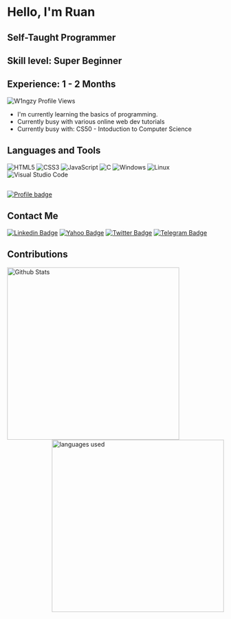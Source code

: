 # Hello, I'm Ruan
## Self-Taught Programmer
## Skill level: Super Beginner
## Experience: 1 - 2 Months

<img src="https://komarev.com/ghpvc/?username=W1ngzy" alt="W1ngzy Profile Views" />

- I'm currently learning the basics of programming.
- Currently busy with various online web dev tutorials
- Currently busy with: CS50 - Intoduction to Computer Science

## Languages and Tools
  
  ![HTML5](https://img.shields.io/badge/-HTML5-%23E44D27?style=flat-square&logo=html5&logoColor=ffffff)
  ![CSS3](https://img.shields.io/badge/-CSS3-%231572B6?style=flat-square&logo=css3)
  ![JavaScript](https://img.shields.io/badge/-JavaScript-%23F7DF1C?style=flat-square&logo=javascript&logoColor=000000&labelColor=%23F7DF1C&color=%23FFCE5A)
  ![C](https://img.shields.io/badge/C-00599C?style=flat&logo=c&logoColor=white)
  ![Windows](http://img.shields.io/badge/-Windows-0078D6?style=flat-square&logo=windows&logoColor=ffffff)
  ![Linux](https://img.shields.io/badge/Linux-FCC624?style=flat&logo=linux&logoColor=black)
  ![Visual Studio Code](https://img.shields.io/badge/-visual%20studio%20code-05122A?style=flat-square&logo=visual-studio-code&logoColor=007ACC)

##
  [![Profile badge](https://www.codewars.com/users/W1ngzy/badges/large)](https://www.codewars.com/users/W1ngzy)

## Contact Me
  [![Linkedin Badge](https://img.shields.io/badge/-LinkedIn-blue?style=flat-square&logo=Linkedin&logoColor=white&link=)](https://www.linkedin.com/in/w1ngzy/)
  [![Yahoo Badge](https://img.shields.io/badge/-Yahoo-c14438?style=flat-square&logo=Yahoo&logoColor=white&link=mailto:yahoo.com)](mailto:ruancronje@yahoo.com)
  [![Twitter Badge](https://img.shields.io/badge/-Twitter-blue?style=flat-square&logo=Twitter&logoColor=white&link=)](https://twitter.com/W1ngzy)
  [![Telegram Badge](https://img.shields.io/badge/Telegram-0088cc?style=flat&logo=telegram&logoColor=white&link=)](https://t.me/w1ngzy)

## Contributions
  <img align="left" width="400" alt="Github Stats" src="https://github-readme-stats.vercel.app/api?username=W1ngzy&show_icons=true&bg_color=00000000">
  <img align="right" width="400" alt="languages used" src="https://github-readme-stats.vercel.app/api/top-langs/?username=w1ngzy&show_icons=true&bg_color=00000000&layout=compact">
